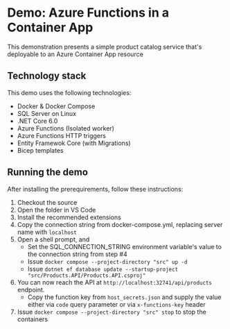 # Demo: Azure Functions in a Container App
This demonstration presents a simple product catalog service that's deployable to an Azure Container App resource

## Technology stack
This demo uses the following technologies:
- Docker & Docker Compose
- SQL Server on Linux
- .NET Core 6.0
- Azure Functions (Isolated worker)
- Azure Functions HTTP triggers
- Entity Framewok Core (with Migrations)
- Bicep templates

## Running the demo
After installing the prerequirements, follow these instructions:
1. Checkout the source
2. Open the folder in VS Code
3. Install the recommended extensions
4. Copy the connection string from docker-compose.yml, replacing server name with `localhost`
5. Open a shell prompt, and
   - Set the SQL_CONNECTION_STRING environment variable's value to the connection string from step #4
   - Issue `docker compose --project-directory "src" up -d`
   - Issue `dotnet ef database update --startup-project "src/Products.API/Products.API.csproj"`
6. You can now reach the API at `http://localhost:32741/api/products` endpoint.
   - Copy the function key from `host_secrets.json` and supply the value either via `code` query parameter or via `x-functions-key` header
7. Issue `docker compose --project-directory "src" stop` to stop the containers
